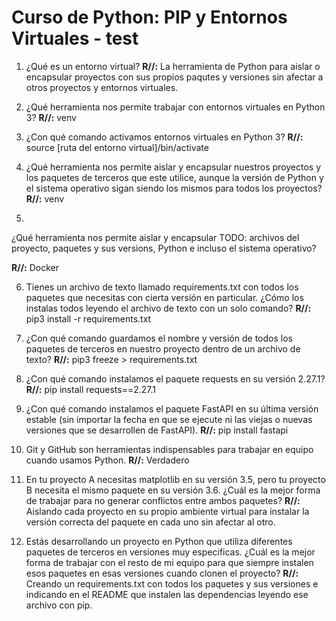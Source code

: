 # Curso de Python: PIP y Entornos Virtuales - test

1. ¿Qué es un entorno virtual?
**R//:** La herramienta de Python para aislar o encapsular proyectos con sus propios paqutes y versiones sin afectar a otros proyectos y entornos virtuales.

2. ¿Qué herramienta nos permite trabajar con entornos virtuales en Python 3?
**R//:** venv

3. ¿Con qué comando activamos entornos virtuales en Python 3?
**R//:** source [ruta del entorno virtual]/bin/activate

4. ¿Qué herramienta nos permite aislar y encapsular nuestros proyectos y los paquetes de terceros que este utilice, aunque la versión de Python y el sistema operativo sigan siendo los mismos para todos los proyectos?
**R//:** venv

5. 
¿Qué herramienta nos permite aislar y encapsular TODO: archivos del proyecto, paquetes y sus versions, Python e incluso el sistema operativo?

**R//:** Docker

6. Tienes un archivo de texto llamado requirements.txt con todos los paquetes que necesitas con cierta versión en particular. ¿Cómo los instalas todos leyendo el archivo de texto con un solo comando?
**R//:** pip3 install -r requirements.txt

7. ¿Con qué comando guardamos el nombre y versión de todos los paquetes de terceros en nuestro proyecto dentro de un archivo de texto?
**R//:** pip3 freeze > requirements.txt

8. ¿Con qué comando instalamos el paquete requests en su versión 2.27.1?
**R//:** pip install requests==2.27.1

9. ¿Con qué comando instalamos el paquete FastAPI en su última versión estable (sin importar la fecha en que se ejecute ni las viejas o nuevas versiones que se desarrollen de FastAPI).
**R//:** pip install fastapi

10. Git y GitHub son herramientas indispensables para trabajar en equipo cuando usamos Python.
**R//:** Verdadero

11. En tu proyecto A necesitas matplotlib en su versión 3.5, pero tu proyecto B necesita el mismo paquete en su versión 3.6. ¿Cuál es la mejor forma de trabajar para no generar conflictos entre ambos paquetes?
**R//:** Aislando cada proyecto en su propio ambiente virtual para instalar la versión correcta del paquete en cada uno sin afectar al otro.

12. Estás desarrollando un proyecto en Python que utiliza diferentes paquetes de terceros en versiones muy especificas. ¿Cuál es la mejor forma de trabajar con el resto de mi equipo para que siempre instalen esos paquetes en esas versiones cuando clonen el proyecto?
**R//:** Creando un requirements.txt con todos los paquetes y sus versiones e indicando en el README que instalen las dependencias leyendo ese archivo con pip.